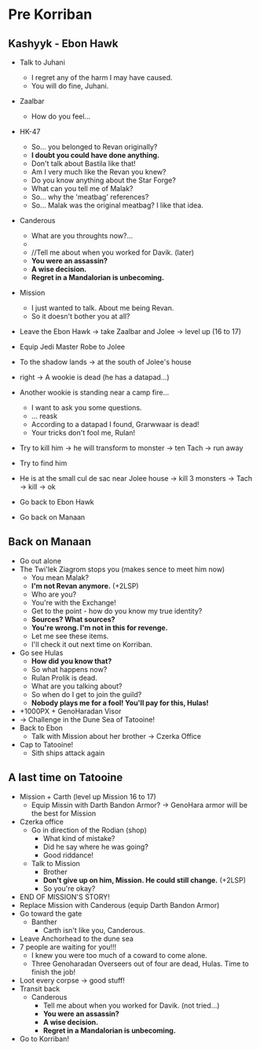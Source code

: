 

# Pre Korriban

## Kashyyk - Ebon Hawk

- Talk to Juhani
    - I regret any of the harm I may have caused.
    - You will do fine, Juhani.
- Zaalbar
    - How do you feel...
- HK-47
    - So... you belonged to Revan originally?
    - **I doubt you could have done anything.**
    - Don't talk about Bastila like that!
    - Am I very much like the Revan you knew?
    - Do you know anything about the Star Forge?
    - What can you tell me of Malak?
    - So... why the 'meatbag' references?
    - So... Malak was the original meatbag? I like that idea.
- Canderous
    - What are you throughts now?...
    - 
    - //Tell me about when you worked for Davik. (later)
    - **You were an assassin?**
    - **A wise decision.**
    - **Regret in a Mandalorian is unbecoming.**
- Mission
    - I just wanted to talk. About me being Revan.
    - So it doesn't bother you at all?
- Leave the Ebon Hawk -> take Zaalbar and Jolee -> level up (16 to 17)
- Equip Jedi Master Robe to Jolee


- To the shadow lands -> at the south of Jolee's house
- right -> A wookie is dead (he has a datapad...)
- Another wookie is standing near a camp fire...
    - I want to ask you some questions.
    - ... reask
    - According to a datapad I found, Grarwwaar is dead!
    - Your tricks don't fool me, Rulan!
- Try to kill him -> he will transform to monster -> ten Tach -> run away
- Try to find him
- He is at the small cul de sac near Jolee house -> kill 3 monsters -> Tach -> kill -> ok
- Go back to Ebon Hawk
- Go back on Manaan


## Back on Manaan

- Go out alone
- The Twi'lek Ziagrom stops you (makes sence to meet him now)
    - You mean Malak?
    - **I'm not Revan anymore.** (+2LSP)
    - Who are you?
    - You're with the Exchange!
    - Get to the point - how do you know my true identity?
    - **Sources? What sources?**
    - **You're wrong. I'm not in this for revenge.**
    - Let me see these items.
    - I'll check it out next time on Korriban.
- Go see Hulas
    - **How did you know that?**
    - So what happens now?
    - Rulan Prolik is dead.
    - What are you talking about?
    - So when do I get to join the guild?
    - **Nobody plays me for a fool! You'll pay for this, Hulas!**
- +1000PX + GenoHaradan Visor
- -> Challenge in the Dune Sea of Tatooine!
- Back to Ebon
    - Talk with Mission about her brother -> Czerka Office
- Cap to Tatooine!
    - Sith ships attack again


## A last time on Tatooine

- Mission + Carth (level up Mission 16 to 17)
    - Equip Missin with Darth Bandon Armor? -> GenoHara armor will be the best for Mission
- Czerka office
    - Go in direction of the Rodian (shop)
        - What kind of mistake?
        - Did he say where he was going?
        - Good riddance!
    - Talk to Mission
        - Brother
        - **Don't give up on him, Mission. He could still change.** (+2LSP)
        - So you're okay?
- END OF MISSION'S STORY!
- Replace Mission with Canderous (equip Darth Bandon Armor)
- Go toward the gate
    - Banther
        - Carth isn't like you, Canderous.
- Leave Anchorhead to the dune sea
- 7 people are waiting for you!!!
    - I knew you were too much of a coward to come alone.
    - Three Genoharadan Overseers out of four are dead, Hulas. Time to finish the job!
- Loot every corpse -> good stuff!
- Transit back
    - Canderous
        - Tell me about when you worked for Davik. (not tried...)
        - **You were an assassin?**
        - **A wise decision.**
        - **Regret in a Mandalorian is unbecoming.**
- Go to Korriban!

